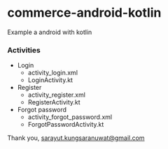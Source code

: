 # commerce-android-kotlin

Example a android with kotlin

### Activities
- Login
    - activity_login.xml
    - LoginActivity.kt
- Register
    - activity_register.xml
    - RegisterActivity.kt
- Forgot password
    - activity_forgot_password.xml
    - ForgotPasswordActivity.kt



Thank you, sarayut.kungsaranuwat@gmail.com

